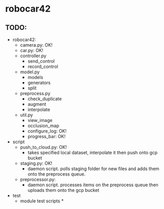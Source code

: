 # robocar42

## TODO:
- robocar42:
  * camera.py: OK!
  * car.py: OK!
  * controller.py
    - send_control
    - record_control
  * model.py
    - models
    - generators
    - split
  * preprocess.py
    - check_duplicate
    - augment
    - interpolate
  * util.py
    - view_image
    - occlusion_map
    - configure_log: OK!
    - progress_bar: OK!
- script
  * push_to_cloud.py: OK!
    - takes specified local dataset, interpolate it then push onto gcp bucket
  * staging.py: OK!
    - daemon script. polls staging folder for new files and adds them onto the preprocess queue.
  * preprocessor.py:
    - daemon script. processes items on the preprocess queue then uploads them onto the gcp bucket
- test
  * module test scripts *
